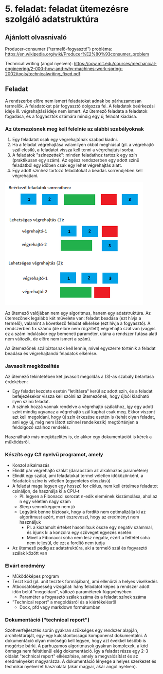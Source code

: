 # 5. feladat: feladat ütemezésre szolgáló adatstruktúra

## Ajánlott olvasnivaló

Producer-consumer ("termelő-fogyasztó") probléma: https://en.wikipedia.org/wiki/Producer%E2%80%93consumer_problem

Technical writing (angol nyelven): https://ocw.mit.edu/courses/mechanical-engineering/2-000-how-and-why-machines-work-spring-2002/tools/technicalwriting_fixed.pdf

## Feladat

A rendszerbe előre nem ismert feladatokat adnak be párhuzamosan termelők. A feladatokat pár fogyasztó dolgozza fel. A feladatok beérkezési ideje ill. végrehajtási ideje nem ismert. Az ütemező feladata a feladatok fogadása, és a fogyasztók számára mindig egy új feladat kiadása.

### Az ütemezésnek meg kell felelnie az alábbi szabályoknak

1. Egy feladatot csak egy végrehajtónak szabad kiadni.
1. Ha a feladat végrehajtása valamilyen okból meghiúsul (pl. a végrehajtó szál elesik), a feladatot vissza kell tenni a végrehajtási sorba.
1. A feladatok "színezettek": minden feladathoz tartozik egy szín (praktikusan egy szám). Az egész rendszerben egy adott színű feladatból egy időben csak egy lehet végrehajtás alatt.
1. Egy adott színhez tartozó feladatokat a beadás sorrendjében kell végrehajtani.

![Példa végrehajtás](pelda_szinek_vegrehajtas.png)

Az ütemező valójában nem egy algoritmus, hanem egy adatstruktúra. Az ütemezőnek legalább két művelete van: feladat beadása (ezt hívja a termelő), valamint a következő feladat elkérése (ezt hívja a fogyasztó). A rendszerben fix számú (de előre nem rögzített) végrehajtó szál van (vagyis ez a szám induláskor egy bemeneti paraméter, utána a rendszer futása alatt nem változik, de előre nem ismert a szám).

Az ütemezőnek szálbiztosnak kell lennie, mivel egyszerre történik a feladat beadása és végrehajtandó feladatok elkérése.

### Javasolt megközelítés

Az ütemező tekintetében két javasolt megoldás a (3)-as szabály betartása érdekében:

* Egy feladat kezdete esetén "letiltásra" kerül az adott szín, és a feladat befejezésekor vissza kell szólni az ütemezőnek, hogy újból kiadható ilyen színű feladat.
* A színek hozzá vannak rendelve a végrehajtó szálakhoz, így egy adott színt mindig ugyanaz a végrehajtó szál kaphat csak meg. Ekkor viszont azt kell megoldani, hogy új szín érkezése esetén is (tehát olyan feladat, ami egy új, még nem látott színnel rendelkezik) megtörténjen a feldolgozó szálhoz rendelés.

Használható más megközelítés is, de akkor egy dokumentációt is kérek a működésről.

### Készíts egy C# nyelvű programot, amely

* Konzol alkalmazás
* Elindít pár végrehajtó szálat (darabszám az alkalmazás paramétere)
* Elindít egy szálat, ami feladatokat termel véletlen időközönként, a feladatok színe is véletlen (egyenletes eloszlású)
* A feladat maga legyen egy hosszú for ciklus, nem kell értelmes feladatot csináljon, de használja ki a CPU-t
  * Pl. legyen a Fibonacci sorozat n-edik elemének kiszámolása, ahol az n egy véletlen nagy szám
  * Sleep semmiképpen nem jó
  * Legyünk benne biztosak, hogy a fordító nem optimalizálja ki az algoritmust azért, mert észreveszi, hogy az eredményt nem használjuk
    * Pl. a kiszámolt értéket hasonlítsuk össze egy negatív számmal, és írjunk ki a konzolra egy szöveget egyezés esetén
    * Mivel a Fibonacci soha nem lesz negatív, ezért a feltétel soha nem teljesül, de ezt a fordító nem tudja
* Az ütemező pedig az adatstruktúra, aki a termelő szál és fogyasztó szálak között van

### Elvárt eredmény

* Működőképes program
* Teszt kód (pl. unit tesztek formájában), ami ellenőrzi a helyes viselkedés
* Átbocsátóképesség vizsgálat: hány feladatot képes a rendszer adott időn belül "megoldani", változó paraméterek függvényében
  * Paraméter a fogyasztó szálak száma és a feladat színek száma
* "Technical report" a megoldásról és a kiértékelésről
  * Docx, pfd vagy markdown formátumban

### Dokumentáció ("technical report")

Szoftverfejlesztés során gyakran szükséges egy rendszer alapján, architektúráját, egy-egy kulcsfontosságú komponenst dokumentálni. A dokumentáció olyan minőségű kell legyen, hogy azt évekkel később is megértse bárki. A párhuzamos algoritmusok gyakran komplexek, a kód önmaga nem feltétlenül elég dokumentáció. Így a feladat része egy 2-3 oldalat "technical report" elkészítése, amely a megvalósítást és az eredményeket magyarázza. A dokumentáció lényege a helyes szerkezet és technikai nyelvezet használata (akár magyar, akár angol nyelven).